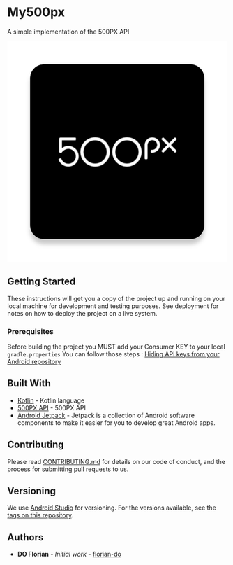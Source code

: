 # My500px
A simple implementation of the 500PX API

![alt text](https://github.com/florian-do/My500px/blob/master/app/src/main/ic_launcher-web.png)

## Getting Started

These instructions will get you a copy of the project up and running on your local machine for development and testing purposes. See deployment for notes on how to deploy the project on a live system.

### Prerequisites

Before building the project you MUST add your Consumer KEY to your local `gradle.properties`
You can follow those steps : [Hiding API keys from your Android repository](https://medium.com/code-better/hiding-api-keys-from-your-android-repository-b23f5598b906)

## Built With

* [Kotlin](https://kotlinlang.org/) - Kotlin language
* [500PX API](https://github.com/500px/legacy-api-documentation) - 500PX API
* [Android Jetpack](https://developer.android.com/jetpack/) - Jetpack is a collection of Android software components to make it easier for you to develop great Android apps.

## Contributing

Please read [CONTRIBUTING.md](https://gist.github.com/PurpleBooth/b24679402957c63ec426) for details on our code of conduct, and the process for submitting pull requests to us.

## Versioning

We use [Android Studio](https://developer.android.com/studio) for versioning. For the versions available, see the [tags on this repository](https://github.com/your/project/tags). 

## Authors

* **DO Florian** - *Initial work* - [florian-do](https://github.com/florian-do)
